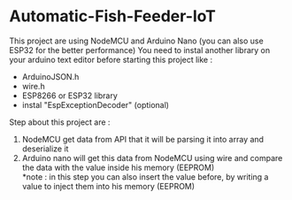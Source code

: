 # Automatic-Fish-Feeder-IoT

This project are using NodeMCU and Arduino Nano (you can also use ESP32 for the better performance)
You need to instal another library on your arduino text editor before starting this project like :
- ArduinoJSON.h 
- wire.h
- ESP8266 or ESP32 library
- instal "EspExceptionDecoder" (optional)

Step about this project are :
1. NodeMCU get data from API that it will be parsing it into array and deserialize it
2. Arduino nano will get this data from NodeMCU using wire and compare the data with the value inside his memory (EEPROM) <br> *note : in this step you can also insert the value before, by writing a value to inject them into his memory (EEPROM)

